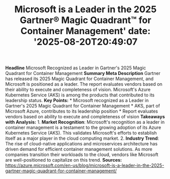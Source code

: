 ﻿---
title: "Microsoft is a Leader in the 2025 Gartner® Magic Quadrant™ for Container Management'
date: '2025-08-20T20:49:07"
category: "Markets"
summary: ""
slug: "microsoft is a leader in the 2025 gartner magic quadrant for"
source_urls:
  - "https://azure.microsoft.com/en-us/blog/microsoft-is-a-leader-in-the-2025-gartner-magic-quadrant-for-container-management/"
seo:
  title: "Microsoft is a Leader in the 2025 Gartner® Magic Quadrant™ for Container Management | Hash n Hedge'
  description: '"
  keywords: ["news", "markets", "brief"]
---
**Headline** Microsoft Recognized as Leader in Gartner's 2025 Magic Quadrant for Container Management  **Summary Meta Description** Gartner has released its 2025 Magic Quadrant for Container Management, and Microsoft is positioned as a leader. The report evaluates vendors based on their ability to execute and completeness of vision. Microsoft's Azure Kubernetes Service (AKS) is among the products that contributed to its leadership status.  **Key Points:**  * Microsoft recognized as a Leader in Gartner's 2025 Magic Quadrant for Container Management * AKS, part of Microsoft Azure, contributes to its leadership position * Report evaluates vendors based on ability to execute and completeness of vision  **Takeaways with Analysis:**  1. **Market Recognition**: Microsoft's recognition as a leader in container management is a testament to the growing adoption of its Azure Kubernetes Service (AKS). This validates Microsoft's efforts to establish itself as a major player in the cloud computing market. 2. **Industry Trend**: The rise of cloud-native applications and microservices architecture has driven demand for efficient container management solutions. As more companies transition their workloads to the cloud, vendors like Microsoft are well-positioned to capitalize on this trend.  **Sources:** https://azure.microsoft.com/en-us/blog/microsoft-is-a-leader-in-the-2025-gartner-magic-quadrant-for-container-management/ 
